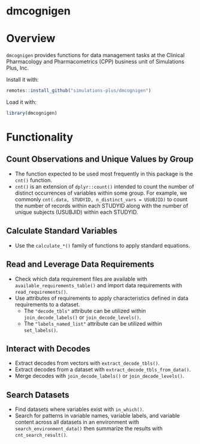 # dmcognigen

# Overview

`dmcognigen` provides functions for data management tasks at the Clinical Pharmacology and Pharmacometrics (CPP) business unit of Simulations Plus, Inc.

Install it with:
```r
remotes::install_github("simulations-plus/dmcognigen")
```

Load it with:
```r
library(dmcognigen)
```

# Functionality

## Count Observations and Unique Values by Group

- The function expected to be used most frequently in this package is the `cnt()` function.
- `cnt()` is an extension of `dplyr::count()` intended to count the number of distinct occurrences of variables within some group. For example, we commonly `cnt(.data, STUDYID, n_distinct_vars = USUBJID)` to count the number of records within each STUDYID along with the number of unique subjects (USUBJID) within each STUDYID.

## Calculate Standard Variables

- Use the `calculate_*()` family of functions to apply standard equations.

## Read and Leverage Data Requirements

- Check which data requirement files are available with `available_requirements_table()` and import data requirements with `read_requirements()`.
- Use attributes of requirements to apply characteristics defined in data requirements to a dataset.
  - The `"decode_tbls"` attribute can be utilized within `join_decode_labels()` or `join_decode_levels()`.
  - The `"labels_named_list"` attribute can be utilized within `set_labels()`.

## Interact with Decodes

- Extract decodes from vectors with `extract_decode_tbls()`.
- Extract decodes from a dataset with `extract_decode_tbls_from_data()`.
- Merge decodes with `join_decode_labels()` or `join_decode_levels()`.

## Search Datasets

- Find datasets where variables exist with `in_which()`.
- Search for patterns in variable names, variable labels, and variable content across all datasets in an environment with `search_environment_data()` then summarize the results with `cnt_search_result()`.

